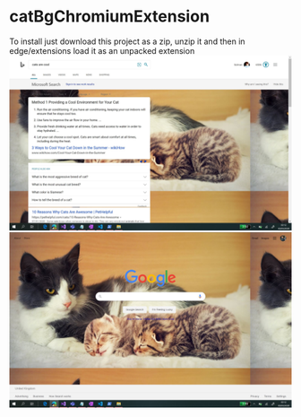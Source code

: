 # catBgChromiumExtension
To install just download this project as a zip, unzip it and then in edge/extensions load it as an unpacked extension
![bingSearchExample](./readmeassets/bing.jfif)
![google](./readmeassets/google.jfif)
